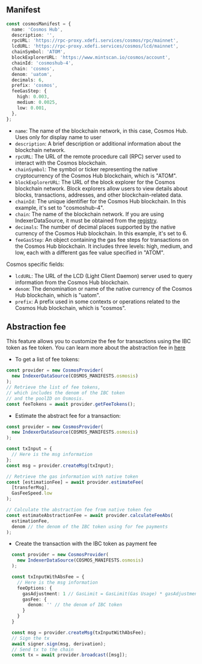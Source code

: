 ## Manifest

```typescript
const cosmosManifest = {
  name: 'Cosmos Hub',
  description: '',
  rpcURL: 'https://rpc-proxy.xdefi.services/cosmos/rpc/mainnet',
  lcdURL: 'https://rpc-proxy.xdefi.services/cosmos/lcd/mainnet',
  chainSymbol: 'ATOM',
  blockExplorerURL: 'https://www.mintscan.io/cosmos/account',
  chainId: 'cosmoshub-4',
  chain: 'cosmos',
  denom: 'uatom',
  decimals: 6,
  prefix: 'cosmos',
  feeGasStep: {
    high: 0.003,
    medium: 0.0025,
    low: 0.001,
  },
};
```

- `name`: The name of the blockchain network, in this case, Cosmos Hub. Uses only for display name to user
- `description`: A brief description or additional information about the blockchain network.
- `rpcURL`: The URL of the remote procedure call (RPC) server used to interact with the Cosmos blockchain.
- `chainSymbol`: The symbol or ticker representing the native cryptocurrency of the Cosmos Hub blockchain, which is "ATOM".
- `blockExplorerURL`: The URL of the block explorer for the Cosmos blockchain network. Block explorers allow users to view details about blocks, transactions, addresses, and other blockchain-related data.
- `chainId`: The unique identifier for the Cosmos Hub blockchain. In this example, it's set to "cosmoshub-4".
- `chain`: The name of the blockchain network. If you are using IndexerDataSource, it must be obtained from the [registry](https://github.com/XDeFi-tech/xdefi-registry/blob/main/chains.json).
- `decimals`: The number of decimal places supported by the native currency of the Cosmos Hub blockchain. In this example, it's set to 6.
- `feeGasStep`: An object containing the gas fee steps for transactions on the Cosmos Hub blockchain. It includes three levels: high, medium, and low, each with a different gas fee value specified in "ATOM".

Cosmos specific fields:

- `lcdURL`: The URL of the LCD (Light Client Daemon) server used to query information from the Cosmos Hub blockchain.
- `denom`: The denomination or name of the native currency of the Cosmos Hub blockchain, which is "uatom".
- `prefix`: A prefix used in some contexts or operations related to the Cosmos Hub blockchain, which is "cosmos".

## Abstraction fee

This feature allows you to customize the fee for transactions using the IBC token as fee token. You can learn more about the abstraction fee in [here](https://docs.osmosis.zone/overview/features/fee-abstraction/)

- To get a list of fee tokens:

```typescript
const provider = new CosmosProvider(
  new IndexerDataSource(COSMOS_MANIFESTS.osmosis)
);
// Retrieve the list of fee tokens,
// which includes the denom of the IBC token
// and the poolID on Osmosis.
const feeTokens = await provider.getFeeTokens();
```

- Estimate the abstract fee for a transaction:

```typescript
const provider = new CosmosProvider(
  new IndexerDataSource(COSMOS_MANIFESTS.osmosis)
);

const txInput = {
  // Here is the msg information
};
const msg = provider.createMsg(txInput);

// Retrieve the gas information with native token
const [estimationFee] = await provider.estimateFee(
  [transferMsg],
  GasFeeSpeed.low
);

// Calculate the abstraction fee from native token fee
const estimateAbstractionFee = await provider.calculateFeeAbs(
  estimationFee,
  denom // the denom of the IBC token using for fee payments
);
```

- Create the transaction with the IBC token as payment fee

```typescript
  const provider = new CosmosProvider(
    new IndexerDataSource(COSMOS_MANIFESTS.osmosis)
  );

  const txInputWithAbsFee = {
    // Here is the msg information
    feeOptions: {
      gasAdjustment: 1 // GasLimit = GasLimit(Gas Usage) * gasAdjustment
      gasFee: {
        denom: '' // the denom of IBC token
      }
    }
  }

  const msg = provider.createMsg(txInputWithAbsFee);
  // Sign the tx
  await signer.sign(msg, derivation);
  // Send tx to the chain
  const tx = await provider.broadcast([msg]);
```
